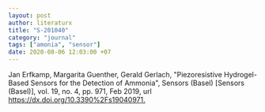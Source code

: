 ```yaml
---
layout: post
author: literaturx
title: "S-201040"
category: "journal"
tags: ["amonia", "sensor"]
date: 2020-08-06 12:03:00 +07
---
```


Jan Erfkamp, Margarita Guenther, Gerald Gerlach, "Piezoresistive Hydrogel-Based Sensors for the Detection of Ammonia", Sensors (Basel) [Sensors (Basel)], vol. 19, no. 4, pp. 971, Feb 2019, url <https://dx.doi.org/10.3390%2Fs19040971>[.](https://drive.google.com/file/d/1KiTS67ug0mI1dm0Rk-gW0-HbpI5Wv56h/view?usp=sharing)
